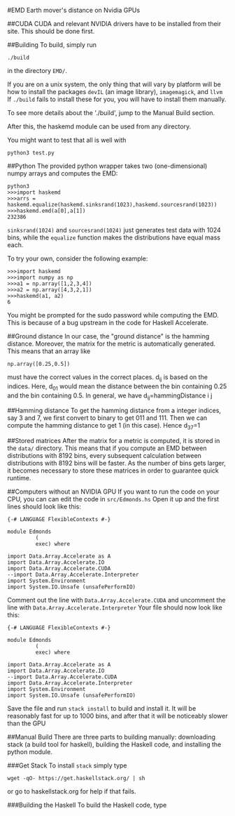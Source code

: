#EMD
Earth mover's distance on Nvidia GPUs

##CUDA
CUDA and relevant NVIDIA drivers have to be installed from their site. This should be done first.

##Building
To build, simply run
```
./build
```
in the directory `EMD/`.

If you are on a unix system, the only thing that will vary by platform will be how to install the packages `devIL` (an image library), `imagemagick`, and `llvm` If `./build` fails to install these for you, you will have to install them manually.

To see more details about the './build', jump to the Manual Build section.

After this, the haskemd module can be used from any directory.

You might want to test that all is well with
```
python3 test.py
```

##Python
The provided python wrapper takes two (one-dimensional) numpy arrays and computes the EMD:
```
python3
>>>import haskemd
>>>arrs = haskemd.equalize(haskemd.sinksrand(1023),haskemd.sourcesrand(1023))
>>>haskemd.emd(a[0],a[1])
232386
```
`sinksrand(1024)` and `sourcesrand(1024)` just generates test data with 1024 bins, while the `equalize` function makes the distributions have equal mass each. 

To try your own, consider the following example:
```
>>>import haskemd
>>>import numpy as np
>>>a1 = np.array([1,2,3,4])
>>>a2 = np.array([4,3,2,1])
>>>haskemd(a1, a2)
6
```
You might be prompted for the sudo password while computing the EMD. This is because of a bug upstream in the code for Haskell Accelerate. 

##Ground distance
In our case, the "ground distance" is the hamming distance. Moreover, the matrix for the metric is automatically generated. This means that an array like
```
np.array([0.25,0.5])
```
must have the correct values in the correct places. d<sub>ij</sub> is based on the indices. Here, d<sub>01</sub> would mean the distance between the bin containing 0.25 and the bin containing 0.5. In general, we have d<sub>ij</sub>=hammingDistance i j

##Hamming distance
To get the hamming distance from a integer indices, say 3 and 7, we first convert to binary to get 011 and 111. Then we can compute the hamming distance to get 1 (in this case). Hence d<sub>37</sub>=1

##Stored matrices
After the matrix for a metric is computed, it is stored in the `data/` directory. This means that if you compute an EMD between distributions with 8192 bins, every subsequent calculation between distributions with 8192 bins will be faster. As the number of bins gets larger, it becomes necessary to store these matrices in order to guarantee quick runtime. 

##Computers without an NVIDIA GPU
If you want to run the code on your CPU, you can can edit the code in `src/Edmonds.hs` Open it up and the first lines should look like this:
```
{-# LANGUAGE FlexibleContexts #-}

module Edmonds
         (
         exec) where

import Data.Array.Accelerate as A
import Data.Array.Accelerate.IO
import Data.Array.Accelerate.CUDA
--import Data.Array.Accelerate.Interpreter
import System.Environment
import System.IO.Unsafe (unsafePerformIO)
```
Comment out the line with `Data.Array.Accelerate.CUDA` and uncomment the line with `Data.Array.Accelerate.Interpreter` Your file should now look like this:
```
{-# LANGUAGE FlexibleContexts #-}

module Edmonds
         (
         exec) where

import Data.Array.Accelerate as A
import Data.Array.Accelerate.IO
--import Data.Array.Accelerate.CUDA
import Data.Array.Accelerate.Interpreter
import System.Environment
import System.IO.Unsafe (unsafePerformIO)
```
Save the file and run `stack install` to build and install it. It will be reasonably fast for up to 1000 bins, and after that it will be noticeably slower than the GPU 

##Manual Build
There are three parts to building manually: downloading stack (a build tool for haskell), building the Haskell code, and installing the python module.

###Get Stack
To install `stack` simply type
```
wget -qO- https://get.haskellstack.org/ | sh
```
or go to haskellstack.org for help if that fails.

###Building the Haskell
To build the Haskell code, type

